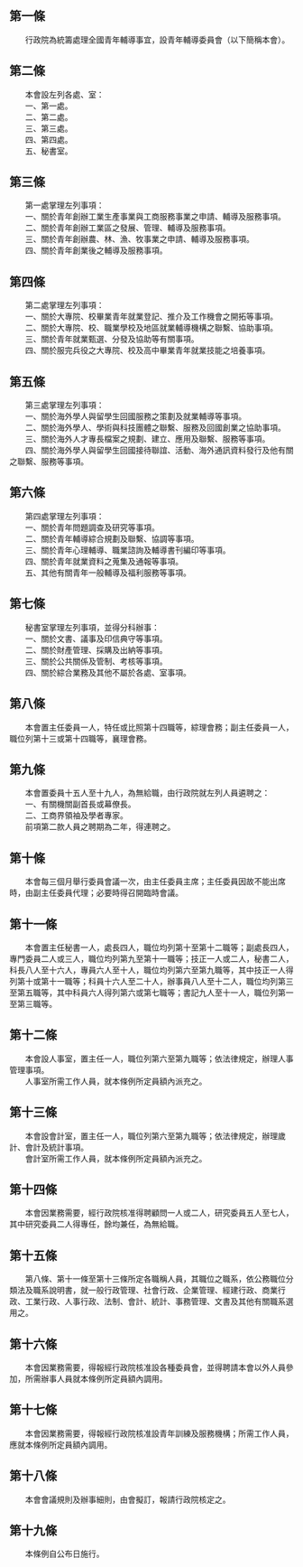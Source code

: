 第一條 
-------
　　行政院為統籌處理全國青年輔導事宜，設青年輔導委員會（以下簡稱本會）。  


第二條 
-------
　　本會設左列各處、室：  
　　一、第一處。  
　　二、第二處。  
　　三、第三處。  
　　四、第四處。  
　　五、秘書室。  


第三條 
-------
　　第一處掌理左列事項：  
　　一、關於青年創辦工業生產事業與工商服務事業之申請、輔導及服務事項。  
　　二、關於青年創辦工業區之發展、管理、輔導及服務事項。  
　　三、關於青年創辦農、林、漁、牧事業之申請、輔導及服務事項。  
　　四、關於青年創業後之輔導及服務事項。  


第四條 
-------
　　第二處掌理左列事項：  
　　一、關於大專院、校畢業青年就業登記、推介及工作機會之開拓等事項。  
　　二、關於大專院、校、職業學校及地區就業輔導機構之聯繫、協助事項。  
　　三、關於青年就業甄選、分發及協助等有關事項。  
　　四、關於服完兵役之大專院、校及高中畢業青年就業技能之培養事項。  


第五條 
-------
　　第三處掌理左列事項：  
　　一、關於海外學人與留學生回國服務之策劃及就業輔導等事項。  
　　二、關於海外學人、學術與科技團體之聯繫、服務及回國創業之協助事項。  
　　三、關於海外人才專長檔案之規劃、建立、應用及聯繫、服務等事項。  
　　四、關於海外學人與留學生回國接待聯誼、活動、海外通訊資料發行及他有關之聯繫、服務等事項。  


第六條 
-------
　　第四處掌理左列事項：  
　　一、關於青年問題調查及研究等事項。  
　　二、關於青年輔導綜合規劃及聯繫、協調等事項。  
　　三、關於青年心理輔導、職業諮詢及輔導書刊編印等事項。  
　　四、關於青年就業資料之蒐集及通報等事項。  
　　五、其他有關青年一般輔導及福利服務等事項。  


第七條 
-------
　　秘書室掌理左列事項，並得分科辦事：  
　　一、關於文書、議事及印信典守等事項。  
　　二、關於財產管理、採購及出納等事項。  
　　三、關於公共關係及管制、考核等事項。  
　　四、關於綜合業務及其他不屬於各處、室事項。  


第八條 
-------
　　本會置主任委員一人，特任或比照第十四職等，綜理會務；副主任委員一人，職位列第十三或第十四職等，襄理會務。  


第九條 
-------
　　本會置委員十五人至十九人，為無給職，由行政院就左列人員遴聘之：  
　　一、有關機關副首長或幕僚長。  
　　二、工商界領袖及學者專家。  
　　前項第二款人員之聘期為二年，得連聘之。  


第十條 
-------
　　本會每三個月舉行委員會議一次，由主任委員主席；主任委員因故不能出席時，由副主任委員代理；必要時得召開臨時會議。  


第十一條 
---------
　　本會置主任秘書一人，處長四人，職位均列第十至第十二職等；副處長四人，專門委員二人或三人，職位均列第九至第十一職等；技正一人或二人，秘書二人，科長八人至十六人，專員六人至十人，職位均列第六至第九職等，其中技正一人得列第十或第十一職等；科員十六人至二十人，辦事員八人至十二人，職位均列第三至第五職等，其中科員六人得列第六或第七職等；書記九人至十一人，職位列第一至第三職等。  


第十二條 
---------
　　本會設人事室，置主任一人，職位列第六至第九職等；依法律規定，辦理人事管理事項。  
　　人事室所需工作人員，就本條例所定員額內派充之。  


第十三條 
---------
　　本會設會計室，置主任一人，職位列第六至第九職等；依法律規定，辦理歲計、會計及統計事項。  
　　會計室所需工作人員，就本條例所定員額內派充之。  


第十四條 
---------
　　本會因業務需要，經行政院核准得聘顧問一人或二人，研究委員五人至七人，其中研究委員二人得專任，餘均兼任，為無給職。  


第十五條 
---------
　　第八條、第十一條至第十三條所定各職稱人員，其職位之職系，依公務職位分類法及職系說明書，就一般行政管理、社會行政、企業管理、經建行政、商業行政、工業行政、人事行政、法制、會計、統計、事務管理、文書及其他有關職系選用之。  


第十六條 
---------
　　本會因業務需要，得報經行政院核准設各種委員會，並得聘請本會以外人員參加，所需辦事人員就本條例所定員額內調用。  


第十七條 
---------
　　本會因業務需要，得報經行政院核准設青年訓練及服務機構；所需工作人員，應就本條例所定員額內調用。  


第十八條 
---------
　　本會會議規則及辦事細則，由會擬訂，報請行政院核定之。  


第十九條 
---------
　　本條例自公布日施行。